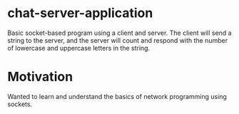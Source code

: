 # chat-server-application
Basic socket-based program using a client and server. The client will send a string to the server, and the server will count and respond with the number of lowercase and uppercase letters in the string.

# Motivation
Wanted to learn and understand the basics of network programming using sockets.
